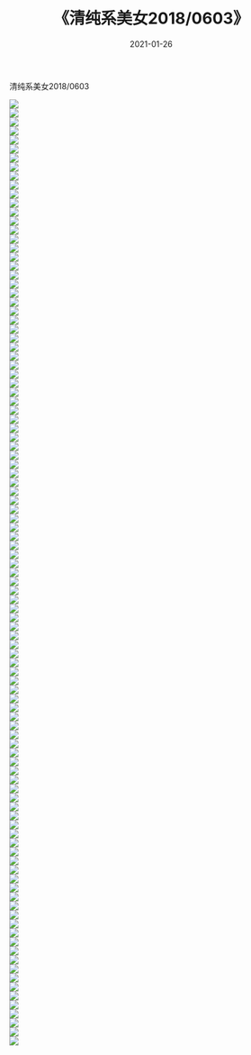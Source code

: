 ﻿---
layout: post
title:  《清纯系美女2018/0603》
date:   2021-01-26
img: http://img.660000.xyz/Sharelink/清纯系美女/2018/0603/000.jpg
categories: [美女, 清纯, 唯美]
---

清纯系美女2018/0603

 ![](http://img.660000.xyz/Sharelink/清纯系美女/2018/0603/001.jpg) <br>![](http://img.660000.xyz/Sharelink/清纯系美女/2018/0603/002.jpg) <br>![](http://img.660000.xyz/Sharelink/清纯系美女/2018/0603/003.jpg) <br>![](http://img.660000.xyz/Sharelink/清纯系美女/2018/0603/004.jpg) <br>![](http://img.660000.xyz/Sharelink/清纯系美女/2018/0603/005.jpg) <br>![](http://img.660000.xyz/Sharelink/清纯系美女/2018/0603/006.jpg) <br>![](http://img.660000.xyz/Sharelink/清纯系美女/2018/0603/007.jpg) <br>![](http://img.660000.xyz/Sharelink/清纯系美女/2018/0603/008.jpg) <br>![](http://img.660000.xyz/Sharelink/清纯系美女/2018/0603/009.jpg) <br>![](http://img.660000.xyz/Sharelink/清纯系美女/2018/0603/010.jpg) <br>![](http://img.660000.xyz/Sharelink/清纯系美女/2018/0603/011.jpg) <br>![](http://img.660000.xyz/Sharelink/清纯系美女/2018/0603/012.jpg) <br>![](http://img.660000.xyz/Sharelink/清纯系美女/2018/0603/013.jpg) <br>![](http://img.660000.xyz/Sharelink/清纯系美女/2018/0603/014.jpg) <br>![](http://img.660000.xyz/Sharelink/清纯系美女/2018/0603/015.jpg) <br>![](http://img.660000.xyz/Sharelink/清纯系美女/2018/0603/016.jpg) <br>![](http://img.660000.xyz/Sharelink/清纯系美女/2018/0603/017.jpg) <br>![](http://img.660000.xyz/Sharelink/清纯系美女/2018/0603/018.jpg) <br>![](http://img.660000.xyz/Sharelink/清纯系美女/2018/0603/019.jpg) <br>![](http://img.660000.xyz/Sharelink/清纯系美女/2018/0603/020.jpg) <br>![](http://img.660000.xyz/Sharelink/清纯系美女/2018/0603/021.jpg) <br>![](http://img.660000.xyz/Sharelink/清纯系美女/2018/0603/022.jpg) <br>![](http://img.660000.xyz/Sharelink/清纯系美女/2018/0603/023.jpg) <br>![](http://img.660000.xyz/Sharelink/清纯系美女/2018/0603/024.jpg) <br>![](http://img.660000.xyz/Sharelink/清纯系美女/2018/0603/025.jpg) <br>![](http://img.660000.xyz/Sharelink/清纯系美女/2018/0603/026.jpg) <br>![](http://img.660000.xyz/Sharelink/清纯系美女/2018/0603/027.jpg) <br>![](http://img.660000.xyz/Sharelink/清纯系美女/2018/0603/028.jpg) <br>![](http://img.660000.xyz/Sharelink/清纯系美女/2018/0603/029.jpg) <br>![](http://img.660000.xyz/Sharelink/清纯系美女/2018/0603/030.jpg) <br>![](http://img.660000.xyz/Sharelink/清纯系美女/2018/0603/031.jpg) <br>![](http://img.660000.xyz/Sharelink/清纯系美女/2018/0603/032.jpg) <br>![](http://img.660000.xyz/Sharelink/清纯系美女/2018/0603/033.jpg) <br>![](http://img.660000.xyz/Sharelink/清纯系美女/2018/0603/034.jpg) <br>![](http://img.660000.xyz/Sharelink/清纯系美女/2018/0603/035.jpg) <br>![](http://img.660000.xyz/Sharelink/清纯系美女/2018/0603/036.jpg) <br>![](http://img.660000.xyz/Sharelink/清纯系美女/2018/0603/037.jpg) <br>![](http://img.660000.xyz/Sharelink/清纯系美女/2018/0603/038.jpg) <br>![](http://img.660000.xyz/Sharelink/清纯系美女/2018/0603/039.jpg) <br>![](http://img.660000.xyz/Sharelink/清纯系美女/2018/0603/040.jpg) <br>![](http://img.660000.xyz/Sharelink/清纯系美女/2018/0603/041.jpg) <br>![](http://img.660000.xyz/Sharelink/清纯系美女/2018/0603/042.jpg) <br>![](http://img.660000.xyz/Sharelink/清纯系美女/2018/0603/043.jpg) <br>![](http://img.660000.xyz/Sharelink/清纯系美女/2018/0603/044.jpg) <br>![](http://img.660000.xyz/Sharelink/清纯系美女/2018/0603/045.jpg) <br>![](http://img.660000.xyz/Sharelink/清纯系美女/2018/0603/046.jpg) <br>![](http://img.660000.xyz/Sharelink/清纯系美女/2018/0603/047.jpg) <br>![](http://img.660000.xyz/Sharelink/清纯系美女/2018/0603/048.jpg) <br>![](http://img.660000.xyz/Sharelink/清纯系美女/2018/0603/049.jpg) <br>![](http://img.660000.xyz/Sharelink/清纯系美女/2018/0603/050.jpg) <br>![](http://img.660000.xyz/Sharelink/清纯系美女/2018/0603/051.jpg) <br>![](http://img.660000.xyz/Sharelink/清纯系美女/2018/0603/052.jpg) <br>![](http://img.660000.xyz/Sharelink/清纯系美女/2018/0603/053.jpg) <br>![](http://img.660000.xyz/Sharelink/清纯系美女/2018/0603/054.jpg) <br>![](http://img.660000.xyz/Sharelink/清纯系美女/2018/0603/055.jpg) <br>![](http://img.660000.xyz/Sharelink/清纯系美女/2018/0603/056.jpg) <br>![](http://img.660000.xyz/Sharelink/清纯系美女/2018/0603/057.jpg) <br>![](http://img.660000.xyz/Sharelink/清纯系美女/2018/0603/058.jpg) <br>![](http://img.660000.xyz/Sharelink/清纯系美女/2018/0603/059.jpg) <br>![](http://img.660000.xyz/Sharelink/清纯系美女/2018/0603/060.jpg) <br>![](http://img.660000.xyz/Sharelink/清纯系美女/2018/0603/061.jpg) <br>![](http://img.660000.xyz/Sharelink/清纯系美女/2018/0603/062.jpg) <br>![](http://img.660000.xyz/Sharelink/清纯系美女/2018/0603/063.jpg) <br>![](http://img.660000.xyz/Sharelink/清纯系美女/2018/0603/064.jpg) <br>![](http://img.660000.xyz/Sharelink/清纯系美女/2018/0603/065.jpg) <br>![](http://img.660000.xyz/Sharelink/清纯系美女/2018/0603/066.jpg) <br>![](http://img.660000.xyz/Sharelink/清纯系美女/2018/0603/067.jpg) <br>![](http://img.660000.xyz/Sharelink/清纯系美女/2018/0603/068.jpg) <br>![](http://img.660000.xyz/Sharelink/清纯系美女/2018/0603/069.jpg) <br>![](http://img.660000.xyz/Sharelink/清纯系美女/2018/0603/070.jpg) <br>![](http://img.660000.xyz/Sharelink/清纯系美女/2018/0603/071.jpg) <br>![](http://img.660000.xyz/Sharelink/清纯系美女/2018/0603/072.jpg) <br>![](http://img.660000.xyz/Sharelink/清纯系美女/2018/0603/073.jpg) <br>![](http://img.660000.xyz/Sharelink/清纯系美女/2018/0603/074.jpg) <br>![](http://img.660000.xyz/Sharelink/清纯系美女/2018/0603/075.jpg) <br>![](http://img.660000.xyz/Sharelink/清纯系美女/2018/0603/076.jpg) <br>![](http://img.660000.xyz/Sharelink/清纯系美女/2018/0603/077.jpg) <br>![](http://img.660000.xyz/Sharelink/清纯系美女/2018/0603/078.jpg) <br>![](http://img.660000.xyz/Sharelink/清纯系美女/2018/0603/079.jpg) <br>![](http://img.660000.xyz/Sharelink/清纯系美女/2018/0603/080.jpg) <br>![](http://img.660000.xyz/Sharelink/清纯系美女/2018/0603/081.jpg) <br>![](http://img.660000.xyz/Sharelink/清纯系美女/2018/0603/082.jpg) <br>![](http://img.660000.xyz/Sharelink/清纯系美女/2018/0603/083.jpg) <br>![](http://img.660000.xyz/Sharelink/清纯系美女/2018/0603/084.jpg) <br>![](http://img.660000.xyz/Sharelink/清纯系美女/2018/0603/085.jpg) <br>![](http://img.660000.xyz/Sharelink/清纯系美女/2018/0603/086.jpg) <br>![](http://img.660000.xyz/Sharelink/清纯系美女/2018/0603/087.jpg) <br>![](http://img.660000.xyz/Sharelink/清纯系美女/2018/0603/088.jpg) <br>![](http://img.660000.xyz/Sharelink/清纯系美女/2018/0603/089.jpg) <br>![](http://img.660000.xyz/Sharelink/清纯系美女/2018/0603/090.jpg) <br>![](http://img.660000.xyz/Sharelink/清纯系美女/2018/0603/091.jpg) <br>![](http://img.660000.xyz/Sharelink/清纯系美女/2018/0603/092.jpg) <br>![](http://img.660000.xyz/Sharelink/清纯系美女/2018/0603/093.jpg) <br>![](http://img.660000.xyz/Sharelink/清纯系美女/2018/0603/094.jpg) <br>![](http://img.660000.xyz/Sharelink/清纯系美女/2018/0603/095.jpg) <br>![](http://img.660000.xyz/Sharelink/清纯系美女/2018/0603/096.jpg) <br>![](http://img.660000.xyz/Sharelink/清纯系美女/2018/0603/097.jpg) <br>![](http://img.660000.xyz/Sharelink/清纯系美女/2018/0603/098.jpg) <br>![](http://img.660000.xyz/Sharelink/清纯系美女/2018/0603/099.jpg) <br>![](http://img.660000.xyz/Sharelink/清纯系美女/2018/0603/100.jpg) <br>![](http://img.660000.xyz/Sharelink/清纯系美女/2018/0603/101.jpg) <br>![](http://img.660000.xyz/Sharelink/清纯系美女/2018/0603/102.jpg) <br>![](http://img.660000.xyz/Sharelink/清纯系美女/2018/0603/103.jpg) <br>![](http://img.660000.xyz/Sharelink/清纯系美女/2018/0603/104.jpg) <br>![](http://img.660000.xyz/Sharelink/清纯系美女/2018/0603/105.jpg) <br>